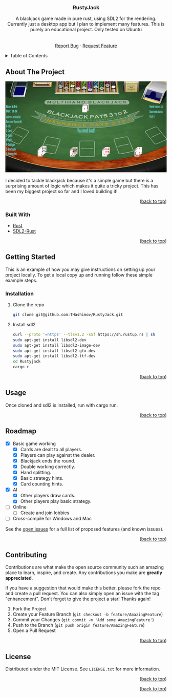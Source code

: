 <div id="top"></div>
<!-- PROJECT LOGO -->
<br />
<div align="center">

<h3 align="center">RustyJack</h3>

  <p align="center">
    A blackjack game made in pure rust, using SDL2 for the rendering. Currently just a desktop app but I plan to implement many features. This is purely an educational project. Only tested on Ubuntu
    <br />
    <br />
    <br />
    <a href="https://github.com/MightyGiant21/RustyJack/issues">Report Bug</a>
    ·
    <a href="https://github.com/MightyGiant21/RustyJack/issues">Request Feature</a>
  </p>
</div>



<!-- TABLE OF CONTENTS -->
<details>
  <summary>Table of Contents</summary>
  <ol>
    <li>
      <a href="#about-the-project">About The Project</a>
      <ul>
        <li><a href="#built-with">Built With</a></li>
      </ul>
    </li>
    <li>
      <a href="#getting-started">Getting Started</a>
      <ul>
        <li><a href="#installation">Installation</a></li>
      </ul>
    </li>
    <li><a href="#usage">Usage</a></li>
    <li><a href="#roadmap">Roadmap</a></li>
    <li><a href="#contributing">Contributing</a></li>
    <li><a href="#license">License</a></li>
  </ol>
</details>



<!-- ABOUT THE PROJECT -->
## About The Project

![product-screenshot](./src/assets/screenshot.png)

I decided to tackle blackjack because it's a simple game but there is a surprising amount of logic which makes it quite a tricky project. This has been my biggest project so far and I loved building it! 

<p align="right">(<a href="#top">back to top</a>)</p>

### Built With

* [Rust](https://www.rust-lang.org/)
* [SDL2-Rust](https://github.com/Rust-SDL2/rust-sdl2)

<p align="right">(<a href="#top">back to top</a>)</p>

<!-- GETTING STARTED -->
## Getting Started

This is an example of how you may give instructions on setting up your project locally.
To get a local copy up and running follow these simple example steps.

### Installation

1. Clone the repo
   ```sh
   git clone git@github.com:THashimov/RustyJack.git
   ```
2. Install sdl2 
   ```sh
   curl --proto '=https' --tlsv1.2 -sSf https://sh.rustup.rs | sh
   sudo apt-get install libsdl2-dev
   sudo apt-get install libsdl2-image-dev
   sudo apt-get install libsdl2-gfx-dev
   sudo apt-get install libsdl2-ttf-dev
   cd Rustyjack
   cargo r
   ```
<p align="right">(<a href="#top">back to top</a>)</p>

<!-- USAGE EXAMPLES -->
## Usage

Once cloned and sdl2 is installed, run with cargo run.

<p align="right">(<a href="#top">back to top</a>)</p>

<!-- ROADMAP -->
## Roadmap

- [X] Basic game working
    - [X] Cards are dealt to all players.
    - [X] Players can play against the dealer.
    - [X] Blackjack ends the round. 
    - [X] Double working correctly.
    - [X] Hand splitting.
    - [X] Basic strategy hints.
    - [X] Card counting hints.
- [X] AI
    - [X] Other players draw cards.
    - [X] Other players play basic strategy. 
- [ ] Online
    - [ ] Create and join lobbies
- [ ] Cross-compile for Windows and Mac 

See the [open issues](https://github.com/MightyGiant21/RustyJack/issues) for a full list of proposed features (and known issues).

<p align="right">(<a href="#top">back to top</a>)</p>

<!-- CONTRIBUTING -->
## Contributing

Contributions are what make the open source community such an amazing place to learn, inspire, and create. Any contributions you make are **greatly appreciated**.

If you have a suggestion that would make this better, please fork the repo and create a pull request. You can also simply open an issue with the tag "enhancement".
Don't forget to give the project a star! Thanks again!

1. Fork the Project
2. Create your Feature Branch (`git checkout -b feature/AmazingFeature`)
3. Commit your Changes (`git commit -m 'Add some AmazingFeature'`)
4. Push to the Branch (`git push origin feature/AmazingFeature`)
5. Open a Pull Request

<p align="right">(<a href="#top">back to top</a>)</p>

<!-- LICENSE -->
## License

Distributed under the MIT License. See `LICENSE.txt` for more information.

<p align="right">(<a href="#top">back to top</a>)</p>

<p align="right">(<a href="#top">back to top</a>)</p>


<!-- MARKDOWN LINKS & IMAGES -->
<!-- https://www.markdownguide.org/basic-syntax/#reference-style-links -->
[contributors-shield]: https://img.shields.io/github/contributors/github_username/repo_name.svg?style=for-the-badge
[contributors-url]: https://github.com/MightyGiant21/RustyJack/graphs/contributors
[forks-shield]: https://img.shields.io/github/forks/github_username/repo_name.svg?style=for-the-badge
[forks-url]: https://github.com/MightyGiant21/RustyJack/network/members
[issues-shield]: https://img.shields.io/github/issues/github_username/repo_name.svg?style=for-the-badge
[issues-url]: https://github.com/MightyGiant21/RustyJack/issues
[license-shield]: https://img.shields.io/github/license/github_username/repo_name.svg?style=for-the-badge
[license-url]: https://github.com/MightyGiant21/RustyJack/blob/main/LICENSE.txt
